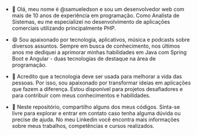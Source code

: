 - 👋 Olá, meu nome é @samueledson e sou um desenvolvedor web com mais de 10 anos de experiência em programação. Como Analista de Sistemas, eu me especializei no desenvolvimento de aplicações comerciais utilizando principalmente PHP.
- 😄 Sou apaixonado por tecnologia, aplicativos, música e podcasts sobre diversos assuntos. Sempre em busca de conhecimento, nos últimos anos me dediquei a aprimorar minhas habilidades em Java com Spring Boot e Angular - duas tecnologias de destaque na área de programação.
- 🤝 Acredito que a tecnologia deve ser usada para melhorar a vida das pessoas. Por isso, sou apaixonado por transformar ideias em aplicações que fazem a diferença. Estou disponível para projetos desafiadores e para contribuir com meus conhecimentos e habilidades.

- 🚀 Neste repositório, compartilho alguns dos meus códigos. Sinta-se livre para explorar e entrar em contato caso tenha alguma dúvida ou precise de ajuda. No meu Linkedin você encontra mais informações sobre meus trabalhos, competências e cursos realizados.
